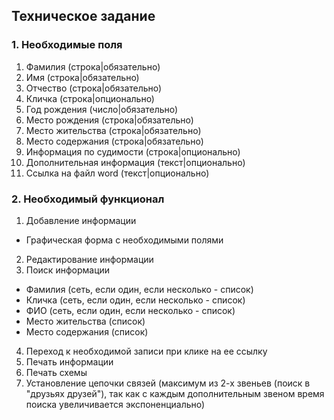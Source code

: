## Техническое задание
### 1. Необходимые поля
1. Фамилия (строка|обязательно)
2. Имя (строка|обязательно)
3. Отчество (строка|обязательно)
4. Кличка (строка|опционально)
5. Год рождения (число|обязательно)
6. Место рождения (строка|обязательно)
7. Место жительства (строка|обязательно)
8. Место содержания (строка|обязательно)
9. Информация по судимости (строка|опционально)
10. Дополнительная информация (текст|опционально)
11. Ссылка на файл word (текст|опционально)

### 2. Необходимый функционал
1. Добавление информации
 * Графическая форма с необходимыми полями
2. Редактирование информации
3. Поиск информации
  * Фамилия (сеть, если один, если несколько - список)
  * Кличка (сеть, если один, если несколько - список)
  * ФИО (сеть, если один, если несколько - список)
  * Место жительства (список)
  * Место содержания (список)
4. Переход к необходимой записи при клике на ее ссылку
5. Печать информации
6. Печать схемы
7. Установление цепочки связей (максимум из 2-х звеньев (поиск в "друзьях друзей"), так как с каждым дополнительным звеном время поиска увеличивается экспоненциально)
